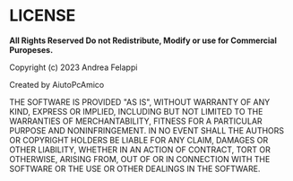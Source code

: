 # LICENSE

**All Rights Reserved
Do not Redistribute, Modify or use for Commercial Puropeses.**

Copyright (c) 2023 Andrea Felappi

Created by AiutoPcAmico

THE SOFTWARE IS PROVIDED "AS IS", WITHOUT WARRANTY OF ANY KIND, EXPRESS OR
IMPLIED, INCLUDING BUT NOT LIMITED TO THE WARRANTIES OF MERCHANTABILITY,
FITNESS FOR A PARTICULAR PURPOSE AND NONINFRINGEMENT. IN NO EVENT SHALL THE
AUTHORS OR COPYRIGHT HOLDERS BE LIABLE FOR ANY CLAIM, DAMAGES OR OTHER
LIABILITY, WHETHER IN AN ACTION OF CONTRACT, TORT OR OTHERWISE, ARISING FROM,
OUT OF OR IN CONNECTION WITH THE SOFTWARE OR THE USE OR OTHER DEALINGS IN
THE SOFTWARE.
